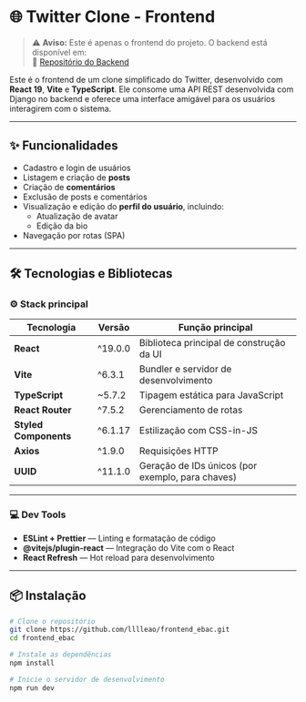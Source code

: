 # 🌐 Twitter Clone - Frontend

> ⚠️ **Aviso:** Este é apenas o frontend do projeto. O backend está disponível em:  
> 🔗 [Repositório do Backend](https://github.com/lllleao/backend_ebac.git)

Este é o frontend de um clone simplificado do Twitter, desenvolvido com **React 19**, **Vite** e **TypeScript**. Ele consome uma API REST desenvolvida com Django no backend e oferece uma interface amigável para os usuários interagirem com o sistema.

---

## ✨ Funcionalidades

- Cadastro e login de usuários
- Listagem e criação de **posts**
- Criação de **comentários**
- Exclusão de posts e comentários
- Visualização e edição do **perfil do usuário**, incluindo:
  - Atualização de avatar
  - Edição da bio
- Navegação por rotas (SPA)

---

## 🛠️ Tecnologias e Bibliotecas

### ⚙️ Stack principal

| Tecnologia        | Versão     | Função principal                                 |
|-------------------|------------|--------------------------------------------------|
| **React**         | ^19.0.0    | Biblioteca principal de construção da UI         |
| **Vite**          | ^6.3.1     | Bundler e servidor de desenvolvimento            |
| **TypeScript**    | ~5.7.2     | Tipagem estática para JavaScript                 |
| **React Router**  | ^7.5.2     | Gerenciamento de rotas                           |
| **Styled Components** | ^6.1.17 | Estilização com CSS-in-JS                        |
| **Axios**         | ^1.9.0     | Requisições HTTP                                 |
| **UUID**          | ^11.1.0    | Geração de IDs únicos (por exemplo, para chaves) |

---

### 💻 Dev Tools

- **ESLint + Prettier** — Linting e formatação de código
- **@vitejs/plugin-react** — Integração do Vite com o React
- **React Refresh** — Hot reload para desenvolvimento

---

## 📦 Instalação

```bash
# Clone o repositório
git clone https://github.com/lllleao/frontend_ebac.git
cd frontend_ebac

# Instale as dependências
npm install

# Inicie o servidor de desenvolvimento
npm run dev
